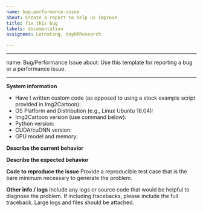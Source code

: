 ```yaml
---
name: bug-performance-issue
about: Create a report to help us improve
title: fix this bug
labels: documentation
assignees: Lornatang, dayHRResearch

---
```


---
name: Bug/Performance Issue
about: Use this template for reporting a bug or a performance issue.

---

**System information**
- Have I written custom code (as opposed to using a stock example script provided in Img2Cartoon):
- OS Platform and Distribution (e.g., Linux Ubuntu 16.04):
- Img2Cartoon version (use command below):
- Python version:
- CUDA/cuDNN version:
- GPU model and memory:

**Describe the current behavior**

**Describe the expected behavior**

**Code to reproduce the issue**
Provide a reproducible test case that is the bare minimum necessary to generate the problem.

**Other info / logs**
Include any logs or source code that would be helpful to diagnose the problem. If including tracebacks, please include the full traceback. Large logs and files should be attached.
